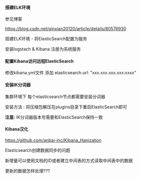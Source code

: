 #### 搭建ELK环境

参见博客

https://blog.csdn.net/qinxian20120/article/details/80576930

搭建ELK环境 - 将ElasticSearch配置为服务

安装logstach & Kibana  注册为系统服务



#### 配置Kibana访问远程ElasticSearch

修改kibana.yml文件 添加 elasticsearch.url: "xxx.xxx.xxx.xxx:xxxx"



#### 安装IK分词器

集群环境下 每个elasticsearch节点都需要安装分词器

安装方法 : 将压缩包解压在plugins目录下重启ElasticSearch即可

**注意:** IK分词器版本号需要和ElasticSearch保持一致

#### Kibana汉化

https://github.com/anbai-inc/Kibana_Hanization



Elasticsearch创建数据同步的问题

新增量可以使用文档的ID或者建立中间表的方式读取中间表中的数据

更新的数据怎样处理???
